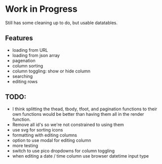 # Work in Progress

Still has some cleaning up to do, but usable datatables.
## Features
 - loading from URL
 - loading from json array
 - pagenation
 - column sorting
 - column toggling: show or hide column
 - searching
 - editing rows

## TODO:
 - I think splitting the thead, tbody, tfoot, and pagination functions to their own functions would be better than having them all in the render function.
 - Remove all id's so we're not constrained to using them
 - use svg for sorting icons
 - formatting with editing columns
 - option to use modal for editing column
 - more testing
 - switch to use pico dropdowns for column toggling
 - when editing a date / time column use browser datetime input type